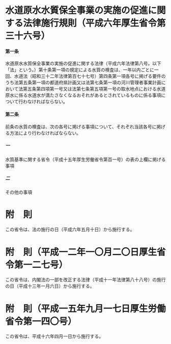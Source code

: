 # 水道原水水質保全事業の実施の促進に関する法律施行規則（平成六年厚生省令第三十六号）
#### 第一条
水道原水水質保全事業の実施の促進に関する法律（平成六年法律第八号。以下「法」という。）第十条第一項の規定による水質の検査は、一年以内ごとに一回、水道法（昭和三十二年法律第百七十七号）第四条第一項各号に掲げる要件のうち法第五条第一項の都道府県計画又は法第七条第一項の河川管理者事業計画において法第五条第四項第一号又は法第七条第五項第一号の取水地点における水道原水に係る水道水が満たさなくなるおそれがあるとされているものに係る事項について行わなければならない。
#### 第二条
前条の水質の検査は、次の各号に掲げる事項について、それぞれ当該各号に掲げる方法により行わなければならない。
##### 一
水質基準に関する省令（平成十五年厚生労働省令第百一号）の表の上欄に掲げる事項
##### 二
その他の事項
# 附　則
この省令は、法の施行の日（平成六年五月十日）から施行する。
# 附　則（平成一二年一〇月二〇日厚生省令第一二七号）
この省令は、内閣法の一部を改正する法律（平成十一年法律第八十八号）の施行の日（平成十三年一月六日）から施行する。
# 附　則（平成一五年九月一七日厚生労働省令第一四〇号）
この省令は、平成十六年四月一日から施行する。
